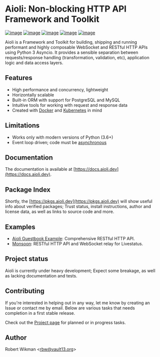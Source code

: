 Aioli: Non-blocking HTTP API Framework and Toolkit
=== 

[![image](https://img.shields.io/github/license/rbw/aioli.svg?style=flat-square)](https://raw.githubusercontent.com/rbw/aioli/master/LICENSE)
[![image](https://img.shields.io/pypi/v/aioli.svg?style=flat-square)](https://pypi.org/project/aioli)
[![image](https://img.shields.io/travis/rbw/aioli.svg?style=flat-square)](https://travis-ci.org/rbw/aioli)
[![image](https://img.shields.io/codecov/c/github/rbw/aioli.svg?style=flat-square)](https://codecov.io/gh/rbw/aioli)
[![image](https://img.shields.io/pypi/pyversions/aioli.svg?style=flat-square)](https://pypi.org/project/aioli/)

Aioli is a Framework and Toolkit for building, shipping and running performant and highly composable WebSocket and RESTful HTTP APIs using Python 3 Asyncio. 
It provides a sensible separation between requests/response handling (transformation, validation, etc), application logic and data access layers.

Features
---

- High performance and concurrency, lightweight
- Horizontally scalable
- Built-in ORM with support for PostgreSQL and MySQL
- Intuitive tools for working with request and response data
- Created with [Docker](https://www.docker.com) and [Kubernetes](https://kubernetes.io) in mind

Limitations
---

- Works only with modern versions of Python (3.6+)
- Event loop driven; code must be [asynchronous](https://docs.python.org/3/library/asyncio.html)


Documentation
---

The documentation is available at [https://docs.aioli.dev](https://docs.aioli.dev). 


Package Index
--

Shortly, the [https://pkgs.aioli.dev](https://pkgs.aioli.dev) will show useful info about verified packages; Trust status,
install instructions, author and license data, as well as links to source code and more.


Examples
---

- [Aioli Guestbook Example](https://github.com/rbw/aioli-example-guestbook): Comprehensive RESTful HTTP API.
- [Monsoon](https://github.com/rbw/monsoon): RESTful HTTP API and WebSocket relay for Livestatus.


Project status
---

Aioli is currently under heavy development; Expect some breakage, as well as lacking documentation and tests.


Contributing
---

If you're interested in helping out in any way, let me know by creating an Issue or contact me by email.
Below are various tasks that needs completion in a first stable release. 

Check out the [Project page](https://github.com/rbw/aioli/projects/2) for planned or in progress tasks.

Author
---
Robert Wikman \<rbw@vault13.org\>
